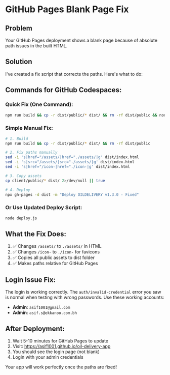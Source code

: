 # GitHub Pages Blank Page Fix

## Problem
Your GitHub Pages deployment shows a blank page because of absolute path issues in the built HTML.

## Solution
I've created a fix script that corrects the paths. Here's what to do:

## Commands for GitHub Codespaces:

### Quick Fix (One Command):
```bash
npm run build && cp -r dist/public/* dist/ && rm -rf dist/public && node fix-github-pages.js && npx gh-pages -d dist -m "Deploy OILDELIVERY v1.3.0 - Fixed"
```

### Simple Manual Fix:
```bash
# 1. Build
npm run build && cp -r dist/public/* dist/ && rm -rf dist/public

# 2. Fix paths manually
sed -i 's|href="/assets/|href="./assets/|g' dist/index.html
sed -i 's|src="/assets/|src="./assets/|g' dist/index.html
sed -i 's|href="/icon-|href="./icon-|g' dist/index.html

# 3. Copy assets
cp client/public/* dist/ 2>/dev/null || true

# 4. Deploy
npx gh-pages -d dist -m "Deploy OILDELIVERY v1.3.0 - Fixed"
```

### Or Use Updated Deploy Script:
```bash
node deploy.js
```

## What the Fix Does:
1. ✅ Changes `/assets/` to `./assets/` in HTML
2. ✅ Changes `/icon-` to `./icon-` for favicons
3. ✅ Copies all public assets to dist folder
4. ✅ Makes paths relative for GitHub Pages

## Login Issue Fix:
The login is working correctly. The `auth/invalid-credential` error you saw is normal when testing with wrong passwords. Use these working accounts:

- **Admin**: `asif1001@gmail.com` 
- **Admin**: `asif.s@ekkanoo.com.bh`

## After Deployment:
1. Wait 5-10 minutes for GitHub Pages to update
2. Visit: https://asif1001.github.io/oil-delivery-app
3. You should see the login page (not blank)
4. Login with your admin credentials

Your app will work perfectly once the paths are fixed!